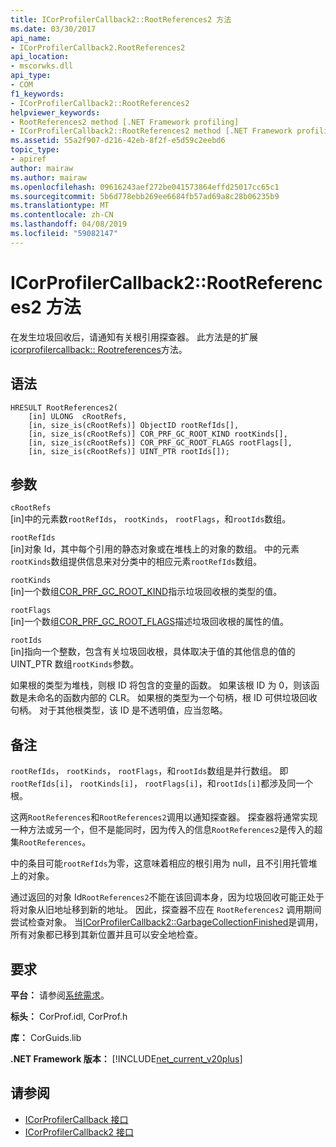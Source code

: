 ```yaml
---
title: ICorProfilerCallback2::RootReferences2 方法
ms.date: 03/30/2017
api_name:
- ICorProfilerCallback2.RootReferences2
api_location:
- mscorwks.dll
api_type:
- COM
f1_keywords:
- ICorProfilerCallback2::RootReferences2
helpviewer_keywords:
- RootReferences2 method [.NET Framework profiling]
- ICorProfilerCallback2::RootReferences2 method [.NET Framework profiling]
ms.assetid: 55a2f907-d216-42eb-8f2f-e5d59c2eebd6
topic_type:
- apiref
author: mairaw
ms.author: mairaw
ms.openlocfilehash: 09616243aef272be041573864effd25017cc65c1
ms.sourcegitcommit: 5b6d778ebb269ee6684fb57ad69a8c28b06235b9
ms.translationtype: MT
ms.contentlocale: zh-CN
ms.lasthandoff: 04/08/2019
ms.locfileid: "59082147"
---
```

# <a name="icorprofilercallback2rootreferences2-method"></a>ICorProfilerCallback2::RootReferences2 方法
在发生垃圾回收后，请通知有关根引用探查器。 此方法是的扩展[icorprofilercallback:: Rootreferences](../../../../docs/framework/unmanaged-api/profiling/icorprofilercallback-rootreferences-method.md)方法。  
  
## <a name="syntax"></a>语法  
  
```  
HRESULT RootReferences2(  
    [in] ULONG  cRootRefs,  
    [in, size_is(cRootRefs)] ObjectID rootRefIds[],  
    [in, size_is(cRootRefs)] COR_PRF_GC_ROOT_KIND rootKinds[],  
    [in, size_is(cRootRefs)] COR_PRF_GC_ROOT_FLAGS rootFlags[],  
    [in, size_is(cRootRefs)] UINT_PTR rootIds[]);  
```  
  
## <a name="parameters"></a>参数  
 `cRootRefs`  
 [in]中的元素数`rootRefIds`， `rootKinds`， `rootFlags`，和`rootIds`数组。  
  
 `rootRefIds`  
 [in]对象 Id，其中每个引用的静态对象或在堆栈上的对象的数组。 中的元素`rootKinds`数组提供信息来对分类中的相应元素`rootRefIds`数组。  
  
 `rootKinds`  
 [in]一个数组[COR_PRF_GC_ROOT_KIND](../../../../docs/framework/unmanaged-api/profiling/cor-prf-gc-root-kind-enumeration.md)指示垃圾回收根的类型的值。  
  
 `rootFlags`  
 [in]一个数组[COR_PRF_GC_ROOT_FLAGS](../../../../docs/framework/unmanaged-api/profiling/cor-prf-gc-root-flags-enumeration.md)描述垃圾回收根的属性的值。  
  
 `rootIds`  
 [in]指向一个整数，包含有关垃圾回收根，具体取决于值的其他信息的值的 UINT_PTR 数组`rootKinds`参数。  
  
 如果根的类型为堆栈，则根 ID 将包含的变量的函数。 如果该根 ID 为 0，则该函数是未命名的函数内部的 CLR。 如果根的类型为一个句柄，根 ID 可供垃圾回收句柄。 对于其他根类型，该 ID 是不透明值，应当忽略。  
  
## <a name="remarks"></a>备注  
 `rootRefIds`， `rootKinds`， `rootFlags`，和`rootIds`数组是并行数组。 即`rootRefIds[i]`， `rootKinds[i]`， `rootFlags[i]`，和`rootIds[i]`都涉及同一个根。  
  
 这两`RootReferences`和`RootReferences2`调用以通知探查器。 探查器将通常实现一种方法或另一个，但不是能同时，因为传入的信息`RootReferences2`是传入的超集`RootReferences`。  
  
 中的条目可能`rootRefIds`为零，这意味着相应的根引用为 null，且不引用托管堆上的对象。  
  
 通过返回的对象 Id`RootReferences2`不能在该回调本身，因为垃圾回收可能正处于将对象从旧地址移到新的地址。 因此，探查器不应在 `RootReferences2` 调用期间尝试检查对象。 当[ICorProfilerCallback2::GarbageCollectionFinished](../../../../docs/framework/unmanaged-api/profiling/icorprofilercallback2-garbagecollectionfinished-method.md)是调用，所有对象都已移到其新位置并且可以安全地检查。  
  
## <a name="requirements"></a>要求  
 **平台：** 请参阅[系统需求](../../../../docs/framework/get-started/system-requirements.md)。  
  
 **标头：** CorProf.idl, CorProf.h  
  
 **库：** CorGuids.lib  
  
 **.NET Framework 版本：** [!INCLUDE[net_current_v20plus](../../../../includes/net-current-v20plus-md.md)]  
  
## <a name="see-also"></a>请参阅

- [ICorProfilerCallback 接口](../../../../docs/framework/unmanaged-api/profiling/icorprofilercallback-interface.md)
- [ICorProfilerCallback2 接口](../../../../docs/framework/unmanaged-api/profiling/icorprofilercallback2-interface.md)
